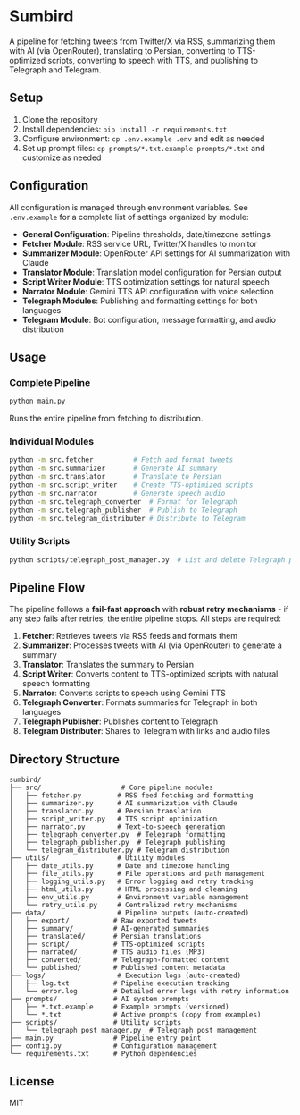 # Sumbird

A pipeline for fetching tweets from Twitter/X via RSS, summarizing them with AI (via OpenRouter), translating to Persian, converting to TTS-optimized scripts, converting to speech with TTS, and publishing to Telegraph and Telegram.

## Setup

1. Clone the repository
2. Install dependencies: `pip install -r requirements.txt`
3. Configure environment: `cp .env.example .env` and edit as needed
4. Set up prompt files: `cp prompts/*.txt.example prompts/*.txt` and customize as needed

## Configuration

All configuration is managed through environment variables. See `.env.example` for a complete list of settings organized by module:

- **General Configuration**: Pipeline thresholds, date/timezone settings
- **Fetcher Module**: RSS service URL, Twitter/X handles to monitor
- **Summarizer Module**: OpenRouter API settings for AI summarization with Claude
- **Translator Module**: Translation model configuration for Persian output
- **Script Writer Module**: TTS optimization settings for natural speech
- **Narrator Module**: Gemini TTS API configuration with voice selection
- **Telegraph Modules**: Publishing and formatting settings for both languages
- **Telegram Module**: Bot configuration, message formatting, and audio distribution

## Usage

### Complete Pipeline
```bash
python main.py
```
Runs the entire pipeline from fetching to distribution.

### Individual Modules
```bash
python -m src.fetcher          # Fetch and format tweets
python -m src.summarizer       # Generate AI summary
python -m src.translator       # Translate to Persian
python -m src.script_writer    # Create TTS-optimized scripts
python -m src.narrator         # Generate speech audio
python -m src.telegraph_converter  # Format for Telegraph
python -m src.telegraph_publisher  # Publish to Telegraph
python -m src.telegram_distributer # Distribute to Telegram
```

### Utility Scripts
```bash
python scripts/telegraph_post_manager.py  # List and delete Telegraph posts
```

## Pipeline Flow

The pipeline follows a **fail-fast approach** with **robust retry mechanisms** - if any step fails after retries, the entire pipeline stops. All steps are required:

1. **Fetcher**: Retrieves tweets via RSS feeds and formats them
2. **Summarizer**: Processes tweets with AI (via OpenRouter) to generate a summary
3. **Translator**: Translates the summary to Persian
4. **Script Writer**: Converts content to TTS-optimized scripts with natural speech formatting
5. **Narrator**: Converts scripts to speech using Gemini TTS
6. **Telegraph Converter**: Formats summaries for Telegraph in both languages
7. **Telegraph Publisher**: Publishes content to Telegraph
8. **Telegram Distributer**: Shares to Telegram with links and audio files

## Directory Structure

```
sumbird/
├── src/                    # Core pipeline modules
│   ├── fetcher.py         # RSS feed fetching and formatting
│   ├── summarizer.py      # AI summarization with Claude
│   ├── translator.py      # Persian translation
│   ├── script_writer.py   # TTS script optimization
│   ├── narrator.py        # Text-to-speech generation
│   ├── telegraph_converter.py  # Telegraph formatting
│   ├── telegraph_publisher.py  # Telegraph publishing
│   └── telegram_distributer.py # Telegram distribution
├── utils/                 # Utility modules
│   ├── date_utils.py      # Date and timezone handling
│   ├── file_utils.py      # File operations and path management
│   ├── logging_utils.py   # Error logging and retry tracking
│   ├── html_utils.py      # HTML processing and cleaning
│   ├── env_utils.py       # Environment variable management
│   └── retry_utils.py     # Centralized retry mechanisms
├── data/                  # Pipeline outputs (auto-created)
│   ├── export/           # Raw exported tweets
│   ├── summary/          # AI-generated summaries
│   ├── translated/       # Persian translations
│   ├── script/           # TTS-optimized scripts
│   ├── narrated/         # TTS audio files (MP3)
│   ├── converted/        # Telegraph-formatted content
│   └── published/        # Published content metadata
├── logs/                  # Execution logs (auto-created)
│   ├── log.txt           # Pipeline execution tracking
│   └── error.log         # Detailed error logs with retry information
├── prompts/              # AI system prompts
│   ├── *.txt.example     # Example prompts (versioned)
│   └── *.txt             # Active prompts (copy from examples)
├── scripts/              # Utility scripts
│   └── telegraph_post_manager.py  # Telegraph post management
├── main.py               # Pipeline entry point
├── config.py             # Configuration management
└── requirements.txt      # Python dependencies
```

## License

MIT